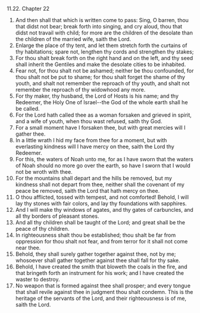 11.22. Chapter 22
1. And then shall that which is written come to pass: Sing, O barren, thou that didst not bear; break forth into singing, and cry aloud, thou that didst not travail with child; for more are the children of the desolate than the children of the married wife, saith the Lord.
2. Enlarge the place of thy tent, and let them stretch forth the curtains of thy habitations; spare not, lengthen thy cords and strengthen thy stakes;
3. For thou shalt break forth on the right hand and on the left, and thy seed shall inherit the Gentiles and make the desolate cities to be inhabited.
4. Fear not, for thou shalt not be ashamed; neither be thou confounded, for thou shalt not be put to shame; for thou shalt forget the shame of thy youth, and shalt not remember the reproach of thy youth, and shalt not remember the reproach of thy widowhood any more.
5. For thy maker, thy husband, the Lord of Hosts is his name; and thy Redeemer, the Holy One of Israel--the God of the whole earth shall he be called.
6. For the Lord hath called thee as a woman forsaken and grieved in spirit, and a wife of youth, when thou wast refused, saith thy God.
7. For a small moment have I forsaken thee, but with great mercies will I gather thee.
8. In a little wrath I hid my face from thee for a moment, but with everlasting kindness will I have mercy on thee, saith the Lord thy Redeemer.
9. For this, the waters of Noah unto me, for as I have sworn that the waters of Noah should no more go over the earth, so have I sworn that I would not be wroth with thee.
10. For the mountains shall depart and the hills be removed, but my kindness shall not depart from thee, neither shall the covenant of my peace be removed, saith the Lord that hath mercy on thee.
11. O thou afflicted, tossed with tempest, and not comforted! Behold, I will lay thy stones with fair colors, and lay thy foundations with sapphires.
12. And I will make thy windows of agates, and thy gates of carbuncles, and all thy borders of pleasant stones.
13. And all thy children shall be taught of the Lord; and great shall be the peace of thy children.
14. In righteousness shalt thou be established; thou shalt be far from oppression for thou shalt not fear, and from terror for it shall not come near thee.
15. Behold, they shall surely gather together against thee, not by me; whosoever shall gather together against thee shall fall for thy sake.
16. Behold, I have created the smith that bloweth the coals in the fire, and that bringeth forth an instrument for his work; and I have created the waster to destroy.
17. No weapon that is formed against thee shall prosper; and every tongue that shall revile against thee in judgment thou shalt condemn. This is the heritage of the servants of the Lord, and their righteousness is of me, saith the Lord.

